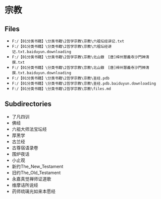 # 宗教

## Files

- `F:/【01分类书籍】\分类书籍\2哲学宗教\宗教\六祖坛经讲记.txt`
- `F:/【01分类书籍】\分类书籍\2哲学宗教\宗教\六祖坛经讲记.txt.baiduyun.downloading`
- `F:/【01分类书籍】\分类书籍\2哲学宗教\宗教\北山錄　[唐]梓州慧義寺沙門神清撰.txt`
- `F:/【01分类书籍】\分类书籍\2哲学宗教\宗教\北山錄　[唐]梓州慧義寺沙門神清撰.txt.baiduyun.downloading`
- `F:/【01分类书籍】\分类书籍\2哲学宗教\宗教\圣经.pdb`
- `F:/【01分类书籍】\分类书籍\2哲学宗教\宗教\圣经.pdb.baiduyun.downloading`
- `F:/【01分类书籍】\分类书籍\2哲学宗教\宗教\files.md`

## Subdirectories

- 了凡四训
- 佛经
- 六祖大师法宝坛经
- 厚黑学
- 古兰经
- 古尊宿语录卷
- 围炉夜话
- 小止观
- 新约The_New_Testament
- 旧约The_Old_Testament
- 永嘉真觉禅师证道歌
- 维摩诘所说经
- 药师琉璃光如来本愿经
